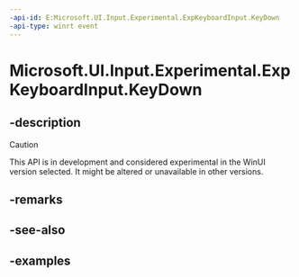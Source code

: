 ```yaml
---
-api-id: E:Microsoft.UI.Input.Experimental.ExpKeyboardInput.KeyDown
-api-type: winrt event
---
```


# Microsoft.UI.Input.Experimental.ExpKeyboardInput.KeyDown

<!--
public event Windows.Foundation.TypedEventHandler<Microsoft.UI.Input.Experimental.ExpKeyboardInput,Windows.UI.Core.KeyEventArgs> KeyDown;
-->

## -description

> [!CAUTION]
> This API is in development and considered experimental in the WinUI version selected. It might be altered or unavailable in other versions.

## -remarks

## -see-also

## -examples
